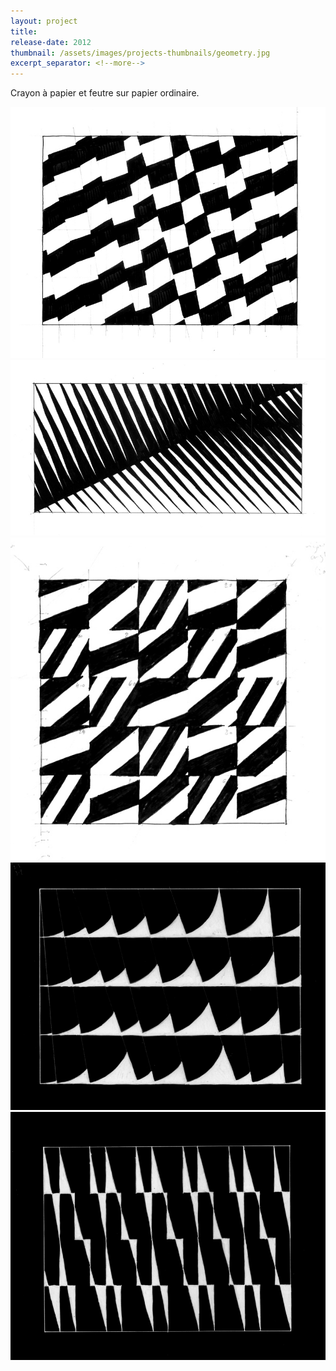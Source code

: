 ```yaml
---
layout: project
title: 
release-date: 2012
thumbnail: /assets/images/projects-thumbnails/geometry.jpg
excerpt_separator: <!--more-->
---
```

Crayon à papier et feutre sur papier ordinaire<!--more-->.

![](/assets/images/projects/geometry/1_2angles_3x3_obliques_rhythm.jpg)
![](/assets/images/projects/geometry/2_2angles_palmfrond_inspiration_0.jpg)
![](/assets/images/projects/geometry/3_3angles_0.jpg)
![](/assets/images/projects/geometry/4_4linesofarcs.jpg)
![](/assets/images/projects/geometry/55_triangles_meeting_0.jpg)







